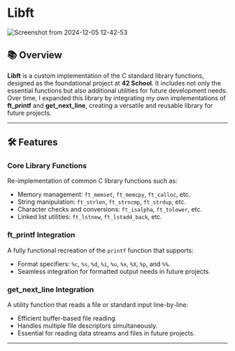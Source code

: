 # **Libft**
![Screenshot from 2024-12-05 12-42-53](https://github.com/user-attachments/assets/d11bdce7-d28a-418e-945b-85e0f826b4aa)

## 📚 Overview
**Libft** is a custom implementation of the C standard library functions, designed as the foundational project at **42 School**. It includes not only the essential functions but also additional utilities for future development needs. Over time, I expanded this library by integrating my own implementations of **ft_printf** and **get_next_line**, creating a versatile and reusable library for future projects.

---

## 🛠 Features

### **Core Library Functions**
Re-implementation of common C library functions such as:
- Memory management: `ft_memset`, `ft_memcpy`, `ft_calloc`, etc.
- String manipulation: `ft_strlen`, `ft_strncmp`, `ft_strdup`, etc.
- Character checks and conversions: `ft_isalpha`, `ft_tolower`, etc.
- Linked list utilities: `ft_lstnew`, `ft_lstadd_back`, etc.

### **ft_printf Integration**
A fully functional recreation of the `printf` function that supports:
- Format specifiers: `%c`, `%s`, `%d`, `%i`, `%u`, `%x`, `%X`, `%p`, and `%%`.
- Seamless integration for formatted output needs in future projects.

### **get_next_line Integration**
A utility function that reads a file or standard input line-by-line:
- Efficient buffer-based file reading.
- Handles multiple file descriptors simultaneously.
- Essential for reading data streams and files in future projects.

---
